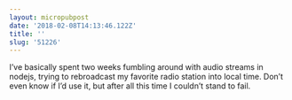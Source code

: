 ```yaml
---
layout: micropubpost
date: '2018-02-08T14:13:46.122Z'
title: ''
slug: '51226'
---
```

I’ve basically spent two weeks fumbling around with audio streams in nodejs, trying to rebroadcast my favorite radio station into local time. Don’t even know if I’d use it, but after all this time I couldn’t stand to fail.
